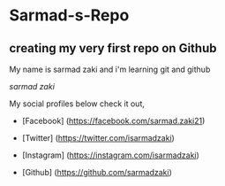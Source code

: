 # Sarmad-s-Repo
## creating my very first repo on Github

My name is sarmad zaki and i'm learning git and github

*sarmad zaki*

My social profiles below check it out,

* [Facebook] (https://facebook.com/sarmad.zaki21)

* [Twitter] (https://twitter.com/isarmadzaki)

* [Instagram] (https://instagram.com/isarmadzaki)

* [Github] (https://github.com/sarmadzaki)

